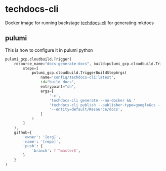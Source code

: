 # techdocs-cli

Docker image for running backstage [techdocs-cli](https://backstage.io/docs/features/techdocs/configuring-ci-cd) for generating mkdocs

## pulumi

This is how to configure it in pulumi python

```python
pulumi_gcp.cloudbuild.Trigger(
    resource_name="docs-generate-docs", build=pulumi_gcp.cloudbuild.TriggerBuildArgs(
        steps=[
            pulumi_gcp.cloudbuild.TriggerBuildStepArgs(
                name='confiq/techdocs-cli:latest',
                id="build_docs",
                entrypoint="sh",
                args=[
                    '-c',
                    'techdocs-cli generate --no-docker && '
                    'techdocs-cli publish --publisher-type=googleGcs --storage-name=[BUCKET_NAME] '
                    '--entity=default/Resource/docs',
                ]
            )
        ]
    ),
    github={
        'owner': '[org]',
        'name': '[repo]',
        'push': {
            'branch': f'^master$',
        }
    }
)

```

